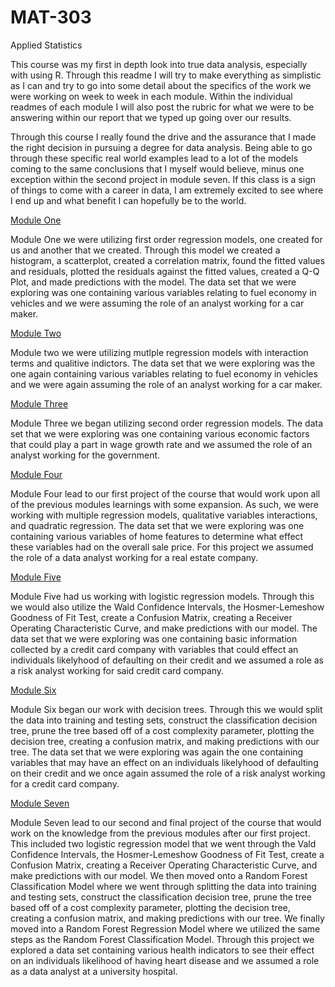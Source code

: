 # MAT-303
Applied Statistics

This course was my first in depth look into true data analysis, especially with using R. Through this readme I will try to make everything as simplistic as I can and try to go into some detail about the specifics of the work we were working on week to week in each module. Within the individual readmes of each module I will also post the rubric for what we were to be answering within our report that we typed up going over our results.

Through this course I really found the drive and the assurance that I made the right decision in pursuing a degree for data analysis. Being able to go through these specific real world examples lead to a lot of the models coming to the same conclusions that I myself would believe, minus one exception within the second project in module seven. If this class is a sign of things to come with a career in data, I am extremely excited to see where I end up and what benefit I can hopefully be to the world.

[Module One](https://github.com/Jfarquhar33/MAT-303/tree/Module-One)

Module One we were utilizing first order regression models, one created for us and another that we created. Through this model we created a histogram, a scatterplot, created a correlation matrix, found the fitted values and residuals, plotted the residuals against the fitted values, created a Q-Q Plot, and made predictions with the model. The data set that we were exploring was one containing various variables relating to fuel economy in vehicles and we were assuming the role of an analyst working for a car maker.

[Module Two](https://github.com/Jfarquhar33/MAT-303/tree/Module-Two)

Module two we were utilizing mutlple regression models with interaction terms and qualitive indictors. The data set that we were exploring was the one again containing various variables relating to fuel economy in vehicles and we were again assuming the role of an analyst working for a car maker.

[Module Three](https://github.com/Jfarquhar33/MAT-303/tree/Module-three)

Module Three we began utilizing second order regression models. The data set that we were exploring was one containing various economic factors that could play a part in wage growth rate and we assumed the role of an analyst working for the government.

[Module Four](https://github.com/Jfarquhar33/MAT-303/tree/Module-Four)

Module Four lead to our first project of the course that would work upon all of the previous modules learnings with some expansion. As such, we were working with multiple regression models, qualitative variables interactions, and quadratic regression. The data set that we were exploring was one containing various variables of home features to determine what effect these variables had on the overall sale price. For this project we assumed the role of a data analyst working for a real estate company.

[Module Five](https://github.com/Jfarquhar33/MAT-303/tree/Module-Five)

Module Five had us working with logistic regression models. Through this we would also utilize the Wald Confidence Intervals, the Hosmer-Lemeshow Goodness of Fit Test, create a Confusion Matrix, creating a Receiver Operating Characteristic Curve, and make predictions with our model. The data set that we were exploring was one containing basic information collected by a credit card company with variables that could effect an individuals likelyhood of defaulting on their credit and we assumed a role as a risk analyst working for said credit card company.

[Module Six](https://github.com/Jfarquhar33/MAT-303/tree/Module-Six)

Module Six began our work with decision trees. Through this we would split the data into training and testing sets, construct the classification decision tree, prune the tree based off of a cost complexity parameter, plotting the decision tree, creating a confusion matrix, and making predictions with our tree. The data set that we were exploring was again the one containing variables that may have an effect on an individuals likelyhood of defaulting on their credit and we once again assumed the role of a risk analyst working for a credit card company.

[Module Seven](https://github.com/Jfarquhar33/MAT-303/tree/Module-Seven)

Module Seven lead to our second and final project of the course that would work on the knowledge from the previous modules after our first project. This included two logistic regression model that we went through the Vald Confidence Intervals, the Hosmer-Lemeshow Goodness of Fit Test, create a Confusion Matrix, creating a Receiver Operating Characteristic Curve, and make predictions with our model. We then moved onto a Random Forest Classification Model where we went through splitting the data into training and testing sets, construct the classification decision tree, prune the tree based off of a cost complexity parameter, plotting the decision tree, creating a confusion matrix, and making predictions with our tree. We finally moved into a Random Forest Regression Model where we utilized the same steps as the Random Forest Classification Model. Through this project we explored a data set containing various health indicators to see their effect on an individuals likelihood of having heart disease and we assumed a role as a data analyst at a university hospital.

